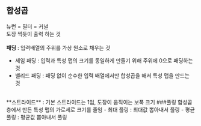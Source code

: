 ## 합성곱
뉴런 = 필터 = 커널  
도장 찍듯이 출력 하는 것
<br />
<br />
**패딩** : 입력배열의 주위를 가상 원소로 채우는 것
- 세임 패딩 : 입력과 특성 맵의 크기를 동일하게 만들기 위해 주위에 0으로 패딩하는 것
- 밸리드 패딩 : 패딩 없이 순수한 입력 배열에서만 합성곱을 해서 특성 맵을 만드는 것
<br />
**스트라이드** : 기본 스트라이드는 1임, 도장이 움직이는 보폭 크기
###풀링
합성곱 층에서 만든 특성 맵의 가로세로 크기를 줄임 
- 최대 풀링 : 최대값 뽑아내서 풀링
- 평균 풀링 : 평균값 뽑아내서 풀링
